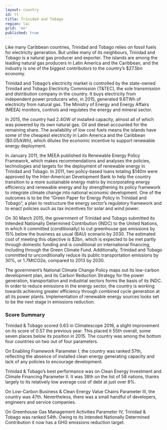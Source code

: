 ```yaml
---
layout: country
id: tt
title: Trinidad and Tobago
region: lac
grid: 'on'
published: true
---
```


Like many Caribbean countries, Trinidad and Tobago relies on fossil fuels for electricity generation. But unlike many of its neighbours, Trinidad and Tobago is a natural gas producer and exporter. The islands are among the leading natural gas producers in Latin America and the Caribbean, and the industry is one of the biggest contributors to the country’s $27.5bn economy.

Trinidad and Tobago’s electricity market is controlled by the state-owned Trinidad and Tobago Electricity Commission (T&TEC), the sole transmission and distribution company in the country. It buys electricity from independent power producers who, in 2015, generated 9.6TWh of electricity from natural gas. The Ministry of Energy and Energy Affairs (MEEA) monitors, controls and regulates the energy and mineral sector.

In 2015, the country had 2.4GW of installed capacity, almost all of which was powered by its own natural gas. Oil and diesel accounted for the remaining share. The availability of low cost fuels means the islands have some of the cheapest electricity in Latin America and the Caribbean ($0.05/kWh), which dilutes the economic incentive to support renewable energy deployment.

In January 2011, the MEEA published its Renewable Energy Policy Framework, which makes recommendations and analyses the policies, technologies and targets for the deployment of renewable energy in Trinidad and Tobago. In 2011, two policy-based loans totaling $140m were approved by the Inter-American Development Bank to help the country transition to a more sustainable energy matrix by incorporating energy efficiency and renewable energy and by strengthening its policy framework to integrate climate change into national economic development. One of the outcomes is to be the “Green Paper for Energy Policy in Trinidad and Tobago”, a plan to restructure the energy sector’s regulatory framework and to enact policies such as tax incentives for solar and wind power.

On 30 March 2015, the government of Trinidad and Tobago submitted its Intended Nationally Determined Contribution (INDC) to the United Nations, in which it committed (conditionally) to cut greenhouse gas emissions by 15% below the business as usual (BAU) scenario by 2030. The estimated cost of meeting this objective is $2bn, which is expected to be met partly through domestic funding and is conditional on international financing, including through the Green Climate Fund. Additionally, Trinidad and Tobago committed to unconditionally reduce its public transportation emissions by 30%, or 1.7MtCO2e, compared to 2013 by 2030. 

The government’s National Climate Change Policy maps out its low-carbon development plan, and its Carbon Reduction Strategy for the power generation, transportation and industrial sectors forms the basis of its INDC. In order to reduce emissions in the energy sector, the country is working towards achieving greater efficiency through combined cycle generation at all its power plants. Implementation of renewable energy sources looks set to be the next stage in emissions reduction.


### Score Summary

Trinidad & Tobago scored 0.63 in Climatescope 2016, a slight improvement on its score of 0.57 the previous year. This placed it 55th overall, some seven places below its position in 2015. The country was among the bottom four countries on two out of four parameters. 

On Enabling Framework Parameter I, the country was ranked 57th, reflecting the absence of installed clean energy generating capacity and lack of any policies to encourage development.

Trinidad & Tobago’s best performance was on Clean Energy Investment and Climate Financing Parameter II. It was 38th on the list of 58 nations, thanks largely to its relatively low average cost of debt at just over 8%.

On Low-Carbon Business & Clean Energy Value Chains Parameter III, the country was 47th. Nevertheless, there was a small handful of developers, engineers and service companies. 

On Greenhouse Gas Management Activities Parameter IV, Trinidad & Tobago was ranked 54th. Owing to its Intended Nationally Determined Contribution it now has a GHG emissions reduction target.

